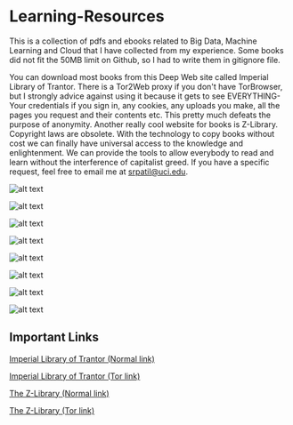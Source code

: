 # Learning-Resources

This is a collection of pdfs and ebooks related to Big Data, Machine Learning and Cloud that I have collected from my experience. Some books did not fit the 50MB limit on Github, so I had to write them in gitignore file.

You can download most books from this Deep Web site called Imperial Library of Trantor. There is a Tor2Web proxy if you don't have TorBrowser, but I strongly advice against using it because it gets to see EVERYTHING- Your credentials if you sign in, any cookies, any uploads you make, all the pages you request and their contents etc. This pretty much defeats the purpose of anonymity. Another really cool website for books is Z-Library. Copyright laws are obsolete. With the technology to copy books without cost we can finally have universal access to the knowledge and enlightenment. We can provide the tools to allow everybody to read and learn without the interference of capitalist greed. If you have a specific request, feel free to email me at srpatil@uci.edu.

![alt text](./Images/Data_Heirarchy.png)

![alt text](./Images/Seven_layers.jpeg)

![alt text](./Images/git_cheat_sheet.jpeg)

![alt text](./Images/Full_Stack.png)

![alt text](./Images/basic_linux_commands.jpeg)

![alt text](./Images/ML_Mindmap.jpeg)

![alt text](./Images/ML_stack.png)

![alt text](./Images/Full_Stack.png)

## Important Links

[Imperial Library of Trantor (Normal link)](https://trantor.is/about/)

[Imperial Library of Trantor (Tor link)](http://xfmro77i3lixucja.onion/)

[The Z-Library (Normal link)](https://z-lib.org/)

[The Z-Library (Tor link)](http://loginlibhuwhnmis.onion/)